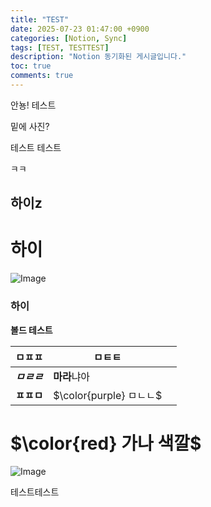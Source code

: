 ```yaml
---
title: "TEST"
date: 2025-07-23 01:47:00 +0900
categories: [Notion, Sync]
tags: [TEST, TESTTEST]
description: "Notion 동기화된 게시글입니다."
toc: true
comments: true
---
```


안뇽! 테스트

밑에 사진?

테스트 테스트 

ㅋㅋ

## 하이z

# 하이

![Image](https://prod-files-secure.s3.us-west-2.amazonaws.com/e6db513d-ec54-40ff-aa74-2487b0bcfe15/d2603aae-bd01-410f-81bd-723443bee6db/%E1%84%89%E1%85%B3%E1%84%8F%E1%85%B3%E1%84%85%E1%85%B5%E1%86%AB%E1%84%89%E1%85%A3%E1%86%BA_2025-03-16_21.31.54.png?X-Amz-Algorithm=AWS4-HMAC-SHA256&X-Amz-Content-Sha256=UNSIGNED-PAYLOAD&X-Amz-Credential=ASIAZI2LB4667JZS3QXA%2F20250724%2Fus-west-2%2Fs3%2Faws4_request&X-Amz-Date=20250724T020753Z&X-Amz-Expires=3600&X-Amz-Security-Token=IQoJb3JpZ2luX2VjEPX%2F%2F%2F%2F%2F%2F%2F%2F%2F%2FwEaCXVzLXdlc3QtMiJHMEUCIEm0RaU%2BM7Hd6ASxgiKB1T6jELU3ixZ4EQVlEHkAOiKxAiEAn1RuuJDSuW3ZwmbHQfnv8P4uINg30%2FEUoWdi3%2FVvbUcq%2FwMIHhAAGgw2Mzc0MjMxODM4MDUiDNSheKPSHJz8SrAtaircA3hZR1zwXfS%2BVNUql7hTpDe7O5v2gaUPElhzleb4GcRDRHnKc3FMvdY2Efx8lPiBhTh8TehnR01IfWTMUAiU90SHwW2rjuAtl4y5Xm7Z4ZVlk4Vy5Sl2zxI5iPNQz4CO%2FdKb78PWFVwMbjcz51bEbEHowcLBYtq0srL38pnvDgYCQli3C2KQY753wJeRyhs6y4zaNFGNAQ6lUcQD0a8%2Faqi9ZahGchulR%2B6Z2xImC2mm1vuNM3Br8IvBIE6K7SYyaq7SxVp1RhcAeuDHdSOfaXtRt8XlKaSElAMekzaWAt5hYJ9HH01bQsOP%2BNpKUel4CHALiNoc0B%2Br9ojKNVObBQ5dZAr9sxNOgx4y9OhNUZo3mWm%2F6c9iyZ01jswgBNyNSmgQcVoAxe46UQcSXI5CeZEekvg%2B9EEd3M%2BVEAix59roFppACakVl5hwygwVdQ4m1XRBGSmxJ7O71sWjzdTPjUYQ17bAOIaXGUU1zeVSOuNY6CGgo3BJkQ5JO3sEbKJE9HZ%2BZHvh%2F9tCubCM5l3rCre0emU6PUtP9hymYeiHd0TvHliM%2B3QNklBsiSo51t%2FVEeig9NEOxB2jOu%2BKEr7wX7DI%2FAYoctxZz6fOddGhUyF4t3bUq%2B1lq9KCSAF9MNabhcQGOqUB3hltqn1YcNs%2BZMANeTrQVuCZU%2FQ937YSRxh%2FGGzBiay%2FL3i%2BtsvekZTSlvdeksH5kEXJtDHqJbZNShKHayl1PIxlRwcHNT9sIarw2hs%2BcbLYkvugDvSItvMkbKhKgtz7gI8AgvFy0uM2FZPF%2BnPn9gbjfBB%2FRfD0cdy6Hl%2Fo44V6EddwEXmNOUJYPXVNU16PlTmvEb6rjvkDR144%2FOkSFG4tuuhW&X-Amz-Signature=bd334f221dac62eec67beb638c29a5a38fbf17f3467da03bcb38d4f5a0d939d5&X-Amz-SignedHeaders=host&x-amz-checksum-mode=ENABLED&x-id=GetObject)

### 하이

**볼드 테스트**

| ㅁㅍㅍ | ㅁㅌㅌ |   |
| --- | --- | --- |
| ***ㅁㄹㄹ*** | **마라**냐아 |   |
| **ㅍㅍㅁ** | <span>$\color{purple} ㅁㄴㄴ$</span> |   |

# <span>$\color{red} 가나 색깔$</span>

![Image](https://prod-files-secure.s3.us-west-2.amazonaws.com/e6db513d-ec54-40ff-aa74-2487b0bcfe15/e3c80383-cacd-417b-9b44-5d63ef4f796c/%E1%84%89%E1%85%B3%E1%84%8F%E1%85%B3%E1%84%85%E1%85%B5%E1%86%AB%E1%84%89%E1%85%A3%E1%86%BA_2025-03-10_21.58.46.png?X-Amz-Algorithm=AWS4-HMAC-SHA256&X-Amz-Content-Sha256=UNSIGNED-PAYLOAD&X-Amz-Credential=ASIAZI2LB4667JZS3QXA%2F20250724%2Fus-west-2%2Fs3%2Faws4_request&X-Amz-Date=20250724T020753Z&X-Amz-Expires=3600&X-Amz-Security-Token=IQoJb3JpZ2luX2VjEPX%2F%2F%2F%2F%2F%2F%2F%2F%2F%2FwEaCXVzLXdlc3QtMiJHMEUCIEm0RaU%2BM7Hd6ASxgiKB1T6jELU3ixZ4EQVlEHkAOiKxAiEAn1RuuJDSuW3ZwmbHQfnv8P4uINg30%2FEUoWdi3%2FVvbUcq%2FwMIHhAAGgw2Mzc0MjMxODM4MDUiDNSheKPSHJz8SrAtaircA3hZR1zwXfS%2BVNUql7hTpDe7O5v2gaUPElhzleb4GcRDRHnKc3FMvdY2Efx8lPiBhTh8TehnR01IfWTMUAiU90SHwW2rjuAtl4y5Xm7Z4ZVlk4Vy5Sl2zxI5iPNQz4CO%2FdKb78PWFVwMbjcz51bEbEHowcLBYtq0srL38pnvDgYCQli3C2KQY753wJeRyhs6y4zaNFGNAQ6lUcQD0a8%2Faqi9ZahGchulR%2B6Z2xImC2mm1vuNM3Br8IvBIE6K7SYyaq7SxVp1RhcAeuDHdSOfaXtRt8XlKaSElAMekzaWAt5hYJ9HH01bQsOP%2BNpKUel4CHALiNoc0B%2Br9ojKNVObBQ5dZAr9sxNOgx4y9OhNUZo3mWm%2F6c9iyZ01jswgBNyNSmgQcVoAxe46UQcSXI5CeZEekvg%2B9EEd3M%2BVEAix59roFppACakVl5hwygwVdQ4m1XRBGSmxJ7O71sWjzdTPjUYQ17bAOIaXGUU1zeVSOuNY6CGgo3BJkQ5JO3sEbKJE9HZ%2BZHvh%2F9tCubCM5l3rCre0emU6PUtP9hymYeiHd0TvHliM%2B3QNklBsiSo51t%2FVEeig9NEOxB2jOu%2BKEr7wX7DI%2FAYoctxZz6fOddGhUyF4t3bUq%2B1lq9KCSAF9MNabhcQGOqUB3hltqn1YcNs%2BZMANeTrQVuCZU%2FQ937YSRxh%2FGGzBiay%2FL3i%2BtsvekZTSlvdeksH5kEXJtDHqJbZNShKHayl1PIxlRwcHNT9sIarw2hs%2BcbLYkvugDvSItvMkbKhKgtz7gI8AgvFy0uM2FZPF%2BnPn9gbjfBB%2FRfD0cdy6Hl%2Fo44V6EddwEXmNOUJYPXVNU16PlTmvEb6rjvkDR144%2FOkSFG4tuuhW&X-Amz-Signature=df3d76b4d35d81b01a3bc40bf3205e4d705fddaa8c7cd563c79cb1c3a6124523&X-Amz-SignedHeaders=host&x-amz-checksum-mode=ENABLED&x-id=GetObject)

테스트테스트


